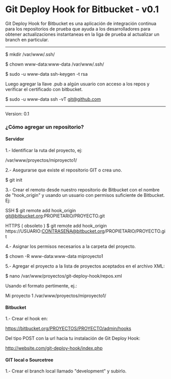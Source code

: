# Git Deploy Hook for Bitbucket - v0.1 #

Git Deploy Hook for Bitbucket es una aplicación de integración continua para los repositorios de prueba que ayuda a los desarrolladores para obtener actualizaciones instantaneas en la liga de prueba al actualizar un branch en particular.

--------------

$ mkdir /var/www/.ssh/

$ chown www-data:www-data /var/www/.ssh/

$ sudo -u www-data ssh-keygen -t rsa

Luego agregar la llave .pub a algún usuario con acceso a los repos y verificar el certificado con bitbucket.

$ sudo -u www-data ssh -vT git@github.com

--------------

Version: 0.1

### ¿Cómo agregar un repositorio? ###

#### Servidor ####

1.- Identificar la ruta del proyecto, ej:

/var/www/proyectos/miproyecto1/

2.- Asegurarse que existe el repositorio GIT o crea uno.

$ git init

3.- Crear el remoto desde nuestro repositorio de Bitbucket con el nombre de "hook_origin" y usando un usuario con permisos suficiente de Bitbucket. Ej:

SSH
$ git remote add hook_origin git@bitbucket.org:PROPIETARIO/PROYECTO.git

HTTPS ( obsoleto )
$ git remote add hook_origin https://USUARIO:CONTRASEÑA@bitbucket.org/PROPIETARIO/PROYECTO.git

4.- Asignar los permisos necesarios a la carpeta del proyecto.

$ chown -R www-data:www-data miproyecto1

5.- Agregar el proyecto a la lista de proyectos aceptados en el archivo XML:

$ nano /var/www/proyectos/git-deploy-hook/repos.xml

Usando el formato pertimente, ej.:

<repository owner="PROPIETARIO" slug="miproyecto1">
	<name>Mi proyecto 1</name>
	<path>/var/www/proyectos/miproyecto1/</path>
</repository>

#### Bitbucket ####

1.- Crear el hook en:

https://bitbucket.org/PROYECTOS/PROYECTO/admin/hooks

Del tipo POST con la url hacia tu instalación de Git Deploy Hook:

http://website.com/git-deploy-hook/index.php

#### GIT local o Sourcetree ####

1.- Crear el branch local llamado "development" y subirlo.
